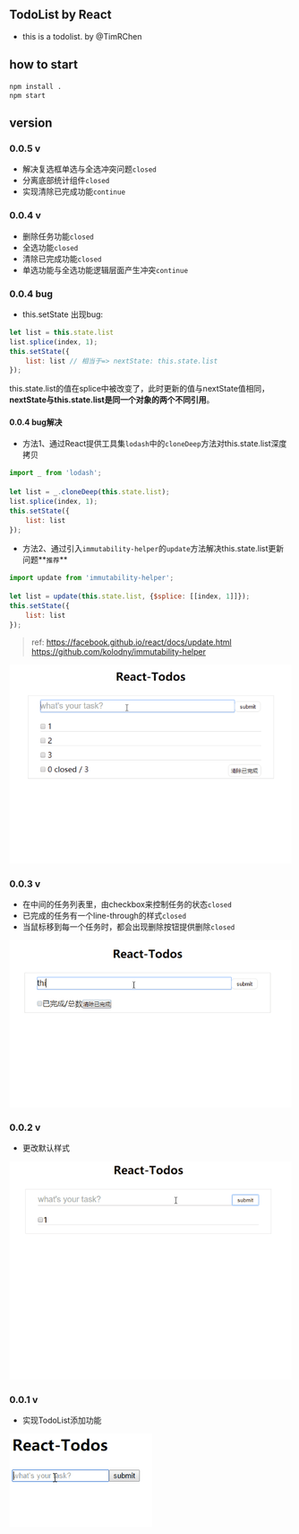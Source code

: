 ## TodoList by React
*  this is a todolist. by @TimRChen

## how to start
    npm install .
    npm start

## version

### 0.0.5 v
*   解决复选框单选与全选冲突问题`closed`
*   分离底部统计组件`closed`
*   实现清除已完成功能`continue`

### 0.0.4 v
*   删除任务功能`closed`
*   全选功能`closed`
*   清除已完成功能`closed`
*   单选功能与全选功能逻辑层面产生冲突`continue`

### 0.0.4 bug
*   this.setState 出现bug:
```js
let list = this.state.list
list.splice(index, 1);
this.setState({
    list: list // 相当于=> nextState: this.state.list
});
```
this.state.list的值在splice中被改变了，此时更新的值与nextState值相同，**nextState与this.state.list是同一个对象的两个不同引用**。

#### 0.0.4 bug解决
*   方法1、通过React提供工具集`lodash`中的`cloneDeep`方法对this.state.list深度拷贝
```js
import _ from 'lodash';

let list = _.cloneDeep(this.state.list);
list.splice(index, 1);
this.setState({
    list: list
});
```
*   方法2、通过引入`immutability-helper`的`update`方法解决this.state.list更新问题**`推荐`**
```js
import update from 'immutability-helper';

let list = update(this.state.list, {$splice: [[index, 1]]});
this.setState({
    list: list
});
```
>   ref:
>   https://facebook.github.io/react/docs/update.html
>   https://github.com/kolodny/immutability-helper

![喜欢可以Follow一下](https://raw.githubusercontent.com/TimRChen/photoRepo/master/React-Item/2017_04.gif)

### 0.0.3 v
*   在中间的任务列表里，由checkbox来控制任务的状态`closed`
*   已完成的任务有一个line-through的样式`closed`
*   当鼠标移到每一个任务时，都会出现删除按钮提供删除`closed`

![喜欢可以Follow一下](https://raw.githubusercontent.com/TimRChen/photoRepo/master/React-Item/2017_03.gif)

### 0.0.2 v
*   更改默认样式

![喜欢可以Follow一下](https://raw.githubusercontent.com/TimRChen/photoRepo/master/React-Item/2017_02.gif)

### 0.0.1 v
*   实现TodoList添加功能

![喜欢可以Follow一下](https://raw.githubusercontent.com/TimRChen/photoRepo/master/React-Item/2017_01.gif)


